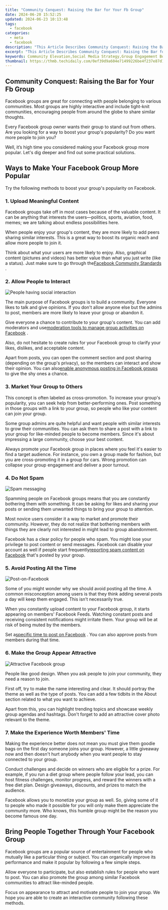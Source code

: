 ```yaml
---
title: "Community Conquest: Raising the Bar for Your Fb Group"
date: 2024-06-20 15:52:25
updated: 2024-06-23 10:13:48
tags:
  - facebook
categories:
  - meta
  - facebook
description: "This Article Describes Community Conquest: Raising the Bar for Your Fb Group"
excerpt: "This Article Describes Community Conquest: Raising the Bar for Your Fb Group"
keywords: Community Elevation,Social Media Strategy,Group Engagement Boost,Fb Group Growth Tactics,Online Community Leadership,Virtual Group Advantage,Social Networking Success
thumbnail: https://thmb.techidaily.com/0ef39d9a604e71499226be4f237e87d1b86c04c6f94c96b9949bbc0cc087d2d2.jpg
---
```


## Community Conquest: Raising the Bar for Your Fb Group

 Facebook groups are great for connecting with people belonging to various communities. Most groups are highly interactive and include tight-knit communities, encouraging people from around the globe to share similar thoughts.

 Every Facebook group owner wants their group to stand out from others. Are you looking for a way to boost your group's popularity? Do you want more people to join you?

 Well, it’s high time you considered making your Facebook group more popular. Let's dig deeper and find out some practical solutions.

## Ways to Make Your Facebook Group More Popular

 Try the following methods to boost your group's popularity on Facebook.

### 1\. Upload Meaningful Content

 Facebook groups take off in most cases because of the valuable content. It can be anything that interests the users—politics, sports, aviation, food, memes; we are talking about endless possibilities here.

 When people enjoy your group's content, they are more likely to add peers sharing similar interests. This is a great way to boost its organic reach and allow more people to join it.

 Think about what your users are more likely to enjoy. Also, graphical content (pictures and videos) has better value than what you just write (like a status). Just make sure to go through the[Facebook Community Standards](https://transparency.fb.com/en-gb/policies/community-standards/) .

### 2\. Allow People to Interact

![People having social interaction](https://static1.makeuseofimages.com/wordpress/wp-content/uploads/2022/10/People-having-social-interaction.jpg)

 The main purpose of Facebook groups is to build a community. Everyone likes to talk and give opinions. If you don't allow anyone else but the admins to post, members are more likely to leave your group or abandon it.

 Give everyone a chance to contribute to your group's content. You can add moderators and use[moderation tools to manage group activities on Facebook](https://www.makeuseof.com/how-to-use-facebook-moderation-tools-to-manage-groups/) .

 Also, do not hesitate to create rules for your Facebook group to clarify your likes, dislikes, and acceptable content.

 Apart from posts, you can open the comment section and post sharing (depending on the group's privacy), so the members can interact and show their opinion. You can also[enable anonymous posting in Facebook groups](https://www.makeuseof.com/how-to-enable-anonymous-facebook-group-posting/) to give the shy ones a chance.

### 3\. Market Your Group to Others

 This concept is often labeled as cross-promotion. To increase your group's popularity, you can seek help from better-performing ones. Post something in those groups with a link to your group, so people who like your content can join your group.

 Some group admins are quite helpful and want people with similar interests to grow their communities. You can ask them to share a post with a link to your group for like-minded people to become members. Since it's about impressing a large community, choose your best content.

 Always promote your Facebook group in places where you feel it's easier to find a target audience. For instance, you own a group made for fashion, but you are cross-promoting it in a group for cars. Wrong promotion can collapse your group engagement and deliver a poor turnout.

### 4\. Do Not Spam

![Spam messaging](https://static1.makeuseofimages.com/wordpress/wp-content/uploads/2022/10/Spam-messaging.jpg)

 Spamming people on Facebook groups means that you are constantly bothering them with something. It can be asking for likes and sharing your posts or sending them unwanted things to bring your group to attention.

 Most novice users consider it a way to market and promote their community. However, they do not realize that bothering members with things they are clearly not interested in might lead to group abandonment.

 Facebook has a clear policy for people who spam. You might lose your privilege to post content or send messages. Facebook can disable your account as well if people start frequently[reporting spam content on Facebook](https://www.makeuseof.com/report-content-spam-facebook/) that's posted by your group.

### 5\. Avoid Posting All the Time

![Post-on-Facebook](https://static1.makeuseofimages.com/wordpress/wp-content/uploads/2022/10/Post-on-Facebook.jpg)

 Some of you might wonder why we should avoid posting all the time. A common misconception among users is that they think adding several posts a day will keep them engaged. This isn’t necessarily true.

 When you constantly upload content to your Facebook group, it starts appearing on members' Facebook Feeds. Watching constant posts and receiving consistent notifications might irritate them. Your group will be at risk of being muted by the members.

 Set a[specific time to post on Facebook](https://www.makeuseof.com/best-time-to-post-on-facebook/) . You can also approve posts from members during that time.

### 6\. Make the Group Appear Attractive

![Attractive Facebook group](https://static1.makeuseofimages.com/wordpress/wp-content/uploads/2022/10/Attractive-Facebook-group.jpg)

 People like good design. When you ask people to join your community, they need a reason to join.

 First off, try to make the name interesting and clear. It should portray the theme as well as the type of posts. You can add a few tidbits in the About section related to what you want to achieve.

 Apart from this, you can highlight trending topics and showcase weekly group agendas and hashtags. Don't forget to add an attractive cover photo relevant to the theme.

### 7\. Make the Experience Worth Members' Time

 Making the experience better does not mean you must give them goodie bags on the first day someone joins your group. However, a little giveaway now and then doesn't hurt anybody when you want people to stay connected to your group.

 Conduct challenges and decide on winners who are eligible for a prize. For example, if you run a diet group where people follow your lead, you can host fitness challenges, monitor progress, and reward the winners with a free diet plan. Design giveaways, discounts, and prizes to match the audience.

 Facebook allows you to monetize your group as well. So, giving some of it to people who made it possible for you will only make them appreciate the community more. Who knows, this humble group might be the reason you become famous one day.

## Bring People Together Through Your Facebook Group

 Facebook groups are a popular source of entertainment for people who mutually like a particular thing or subject. You can organically improve its performance and make it popular by following a few simple steps.

 Allow everyone to participate, but also establish rules for people who want to post. You can also promote the group among similar Facebook communities to attract like-minded people.

 Focus on appearance to attract and motivate people to join your group. We hope you are able to create an interactive community following these methods.


<ins class="adsbygoogle"
     style="display:block"
     data-ad-format="autorelaxed"
     data-ad-client="ca-pub-7571918770474297"
     data-ad-slot="1223367746"></ins>



<ins class="adsbygoogle"
     style="display:block"
     data-ad-client="ca-pub-7571918770474297"
     data-ad-slot="8358498916"
     data-ad-format="auto"
     data-full-width-responsive="true"></ins>
